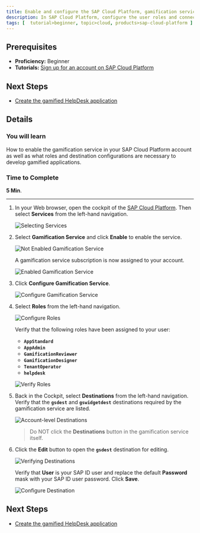 ```yaml
---
title: Enable and configure the SAP Cloud Platform, gamification service
description: In SAP Cloud Platform, configure the user roles and connectivity destinations necessary to use the gamification service.
tags: [  tutorial>beginner, topic>cloud, products>sap-cloud-platform ]
---
```

## Prerequisites  
 - **Proficiency:** Beginner
 - **Tutorials:** [Sign up for an account on SAP Cloud Platform](http://www.sap.com/developer/tutorials/hcp-create-trial-account.html)

## Next Steps
 - [Create the gamified HelpDesk application](http://www.sap.com/developer/tutorials/hcp-gamification-sample-application.html)

## Details
### You will learn  
How to enable the gamification service in your SAP Cloud Platform account as well as what roles and destination configurations are necessary to develop gamified applications.

### Time to Complete
**5 Min**.

---

1. In your Web browser, open the cockpit of the [SAP Cloud Platform](https://account.hanatrial.ondemand.com/cockpit). Then select **Services** from the left-hand navigation.

    ![Selecting Services](1.png)

2. Select **Gamification Service** and click **Enable** to enable the service.

    ![Not Enabled Gamification Service](3.png)

    A gamification service subscription is now assigned to your account.

    ![Enabled Gamification Service](2.png)
3. Click **Configure Gamification Service**.

    ![Configure Gamification Service](4.png)

4. Select **Roles** from the left-hand navigation.

    ![Configure Roles](5.png)

    Verify that the following roles have been assigned to your user:
    - **`AppStandard`**
    - **`AppAdmin`**
    - **`GamificationReviewer`**
    - **`GamificationDesigner`**
    - **`TenantOperator`**
    - **`helpdesk`**

    ![Verify Roles](6.png)
5. Back in the Cockpit, select **Destinations** from the left-hand navigation. Verify that the **`gsdest`** and **`gswidgetdest`** destinations required by the gamification service are listed.

    ![Account-level Destinations](7.png)

    > Do NOT click the **Destinations** button in the gamification service itself.

6. Click the **Edit** button to open the **`gsdest`** destination for editing.

    ![Verifying Destinations](8.png)

    Verify that **User** is your SAP ID user and replace the default **Password** mask with your SAP ID user password. Click **Save**.

    ![Configure Destination](9.png)

## Next Steps

- [Create the gamified HelpDesk application](http://www.sap.com/developer/tutorials/hcp-gamification-sample-application.html)
